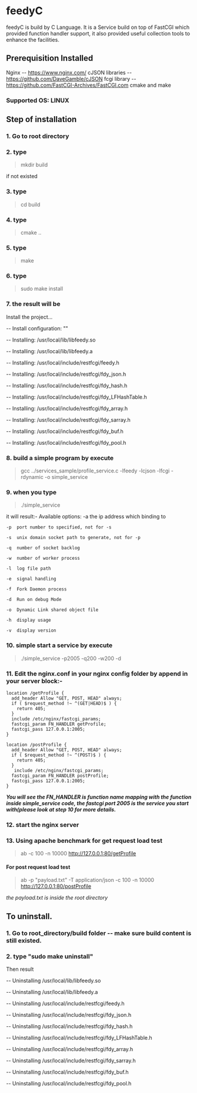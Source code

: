 # feedyC
feedyC is build by C Language. It is a Service build on top of FastCGI which provided function handler support, it also provided useful collection tools to enhance the facilities. 

## Prerequisition Installed
Nginx -- https://www.nginx.com/
cJSON libraries -- https://github.com/DaveGamble/cJSON
fcgi library -- https://github.com/FastCGI-Archives/FastCGI.com
cmake and make

### Supported OS: LINUX

## Step of installation
### 1. Go to root directory
### 2. type 

> mkdir build

 if not existed
### 3. type 

> cd build

### 4. type 

> cmake ..

### 5. type 

> make

### 6. type

> sudo make install

### 7. the result will be
Install the project...

-- Install configuration: ""

-- Installing: /usr/local/lib/libfeedy.so

-- Installing: /usr/local/lib/libfeedy.a

-- Installing: /usr/local/include/restfcgi/feedy.h

-- Installing: /usr/local/include/restfcgi/fdy_json.h

-- Installing: /usr/local/include/restfcgi/fdy_hash.h

-- Installing: /usr/local/include/restfcgi/fdy_LFHashTable.h

-- Installing: /usr/local/include/restfcgi/fdy_array.h

-- Installing: /usr/local/include/restfcgi/fdy_sarray.h

-- Installing: /usr/local/include/restfcgi/fdy_buf.h

-- Installing: /usr/local/include/restfcgi/fdy_pool.h


### 8. build a simple program by execute 

> gcc ../services_sample/profile_service.c -lfeedy -lcjson -lfcgi
> -rdynamic -o simple_service


### 9. when you type 

> ./simple_service

it will result:-
Available options:
	-a	the ip address which binding to
	
	-p	port number to specified, not for -s
	
	-s	unix domain socket path to generate, not for -p
	
	-q	number of socket backlog
	
	-w	number of worker process
	
	-l	log file path
	
	-e	signal handling
	
	-f	Fork Daemon process
	
	-d	Run on debug Mode
	
	-o	Dynamic Link shared object file
	
	-h	display usage
	
	-v	display version
	

### 10. simple start a service by execute 

> ./simple_service -p2005 -q200 -w200 -d


### 11. Edit the nginx.conf in your nginx config folder by append in your server block:-

	location /getProfile {
      add_header Allow "GET, POST, HEAD" always;
      if ( $request_method !~ ^(GET|HEAD)$ ) {
        return 405;
      }
      include /etc/nginx/fastcgi_params;
      fastcgi_param FN_HANDLER getProfile;
      fastcgi_pass 127.0.0.1:2005;
    }

    location /postProfile {
      add_header Allow "GET, POST, HEAD" always;
      if ( $request_method !~ ^(POST)$ ) {
        return 405;
      }
       include /etc/nginx/fastcgi_params;
      fastcgi_param FN_HANDLER postProfile;
      fastcgi_pass 127.0.0.1:2005;
    }

***You will see the FN_HANDLER is function name mapping with the function inside simple_service code, the fastcgi port 2005 is the service you start with(please look at step 10 for more details.***


### 12. start the nginx server

### 13.  Using apache benchmark for get request load test

> ab -c 100 -n 10000 http://127.0.0.1:80/getProfile


#### For post request load test

> ab -p "payload.txt" -T application/json -c 100 -n 10000
> http://127.0.0.1:80/postProfile

*the payload.txt is inside the root directory*







## To uninstall.
### 1. Go to root_directory/build folder -- make sure build content is still existed.
### 2. type "sudo make uninstall" 
Then result

-- Uninstalling /usr/local/lib/libfeedy.so

-- Uninstalling /usr/local/lib/libfeedy.a

-- Uninstalling /usr/local/include/restfcgi/feedy.h

-- Uninstalling /usr/local/include/restfcgi/fdy_json.h

-- Uninstalling /usr/local/include/restfcgi/fdy_hash.h

-- Uninstalling /usr/local/include/restfcgi/fdy_LFHashTable.h

-- Uninstalling /usr/local/include/restfcgi/fdy_array.h

-- Uninstalling /usr/local/include/restfcgi/fdy_sarray.h

-- Uninstalling /usr/local/include/restfcgi/fdy_buf.h

-- Uninstalling /usr/local/include/restfcgi/fdy_pool.h

